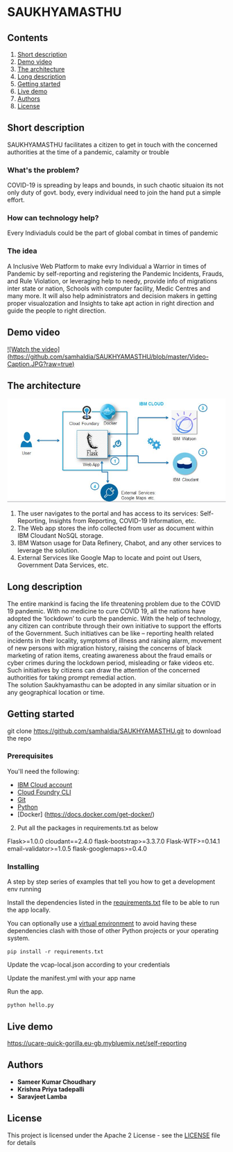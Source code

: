 # SAUKHYAMASTHU


## Contents

1. [Short description](#short-description)
1. [Demo video](#demo-video)
1. [The architecture](#the-architecture)
1. [Long description](#long-description)
1. [Getting started](#getting-started)
1. [Live demo](#live-demo)
1. [Authors](#authors)
1. [License](#license)


## Short description

SAUKHYAMASTHU facilitates a citizen to get in touch with the concerned authorities at the time of a pandemic, calamity or trouble

### What's the problem?

COVID-19 is spreading by leaps and bounds, in such chaotic situaion its not only duty of govt. body, every individual need to join the hand put a simple effort.

### How can technology help?

Every Indiviaduls could be the part of global combat in times of pandemic

### The idea

A Inclusive Web Platform to make evry Individual a Warrior in times of Pandemic by self-reporting and registering the Pandemic Incidents, Frauds, and Rule Violation, or leveraging help to needy, provide info of migrations inter state or nation, Schools with computer facility, Medic Centres and many more. It will also help administrators and decision makers in getting proper visualozation and Insights to take apt action in right direction and guide the people to right direction.

## Demo video

[![Watch the video] (https://github.com/samhaldia/SAUKHYAMASTHU/blob/master/Video-Caption.JPG?raw=true)](https://youtu.be/EHR7A5d9TSg)

## The architecture

![Roadmap](https://github.com/samhaldia/SAUKHYAMASTHU/blob/master/architecture.JPG?raw=true)


1. The user navigates to the portal and has access to its services: Self-Reporting, Insights from Reporting, COVID-19 Information, etc.
2. The Web app stores the info collected from user as document within IBM Cloudant NoSQL storage.
3. IBM Watson usage for Data Refinery, Chabot, and any other services to leverage the solution.
4. External Services like Google Map to locate and point out Users, Government Data Services, etc.


## Long description

The entire mankind is facing the life threatening problem due to the COVID 19 pandemic.  With no medicine to cure COVID 19, all the nations have adopted the ‘lockdown’ to curb the pandemic. 
With the help of technology, any citizen can contribute through their own initiative to support the efforts of the Government.  Such initiatives can be like – reporting health related incidents in their locality, symptoms of illness and raising alarm, movement of new persons with migration history, raising the concerns of black marketing of ration items, creating awareness about the fraud emails or cyber crimes during the lockdown period, misleading or fake videos etc.  Such initiatives by citizens can draw the attention of the concerned authorities for taking prompt remedial action.  
The solution Saukhyamasthu can be adopted in any similar situation or in any geographical location or time. 



## Getting started

git clone https://github.com/samhaldia/SAUKHYAMASTHU.git to download the repo

### Prerequisites


You'll need the following:
* [IBM Cloud account](https://console.ng.bluemix.net/registration/)
* [Cloud Foundry CLI](https://github.com/cloudfoundry/cli#downloads)
* [Git](https://git-scm.com/downloads)
* [Python](https://www.python.org/downloads/)
* [Docker] (https://docs.docker.com/get-docker/)

2. Put all the packages in requirements.txt as below
 
Flask>=1.0.0
cloudant==2.4.0
flask-bootstrap>=3.3.7.0
Flask-WTF>=0.14.1
email-validator>=1.0.5
flask-googlemaps>=0.4.0


### Installing

A step by step series of examples that tell you how to get a development env running

Install the dependencies listed in the [requirements.txt](https://pip.readthedocs.io/en/stable/user_guide/#requirements-files) file to be able to run the app locally.

You can optionally use a [virtual environment](https://packaging.python.org/installing/#creating-and-using-virtual-environments) to avoid having these dependencies clash with those of other Python projects or your operating system.

  ```
pip install -r requirements.txt
  ```

Update the vcap-local.json according to your credentials

Update the manifest.yml with your app name

Run the app.
  ```
python hello.py
  ```


## Live demo
https://ucare-quick-gorilla.eu-gb.mybluemix.net/self-reporting


## Authors

* **Sameer Kumar Choudhary** 
* **Krishna Priya tadepalli**
* **Saravjeet Lamba**


## License

This project is licensed under the Apache 2 License - see the [LICENSE](LICENSE) file for details